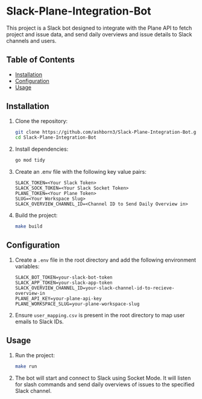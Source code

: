 # Slack-Plane-Integration-Bot

This project is a Slack bot designed to integrate with the Plane API to fetch project and issue data, and send daily overviews and issue details to Slack channels and users.

## Table of Contents
- [Installation](#installation)
- [Configuration](#configuration)
- [Usage](#usage)

## Installation

1. Clone the repository:
    ```sh
    git clone https://github.com/ashborn3/Slack-Plane-Integration-Bot.git
    cd Slack-Plane-Integration-Bot
    ```

2. Install dependencies:
    ```sh
    go mod tidy
    ```

3. Create an .env file with the following key value pairs:  
    ```
    SLACK_TOKEN=<Your Slack Token>  
    SLACK_SOCK_TOKEN=<Your Slack Socket Token>  
    PLANE_TOKEN=<Your Plane Token>  
    SLUG=<Your Workspace Slug>  
    SLACK_OVERVIEW_CHANNEL_ID=<Channel ID to Send Daily Overview in>  
    ```


4. Build the project:
    ```sh
    make build
    ```

## Configuration

1. Create a `.env` file in the root directory and add the following environment variables:
    ```env
    SLACK_BOT_TOKEN=your-slack-bot-token
    SLACK_APP_TOKEN=your-slack-app-token
    SLACK_OVERVIEW_CHANNEL_ID=your-slack-channel-id-to-recieve-overview-in
    PLANE_API_KEY=your-plane-api-key
    PLANE_WORKSPACE_SLUG=your-plane-workspace-slug
    ```

2. Ensure `user_mapping.csv` is present in the root directory to map user emails to Slack IDs.

## Usage

1. Run the project:
    ```sh
    make run
    ```

2. The bot will start and connect to Slack using Socket Mode. It will listen for slash commands and send daily overviews of issues to the specified Slack channel.
